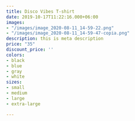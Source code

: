 ```yaml
---
title: Disco Vibes T-shirt
date: 2019-10-17T11:22:16.000+06:00
images:
- "/images/image_2020-08-11_14-59-22.png"
- "/images/image_2020-08-11_14-59-47-copia.png"
description: this is meta description
price: "35"
discount_price: ''
colors:
- black
- blue
- gray
- white
sizes:
- small
- medium
- large
- extra-large

---
```

